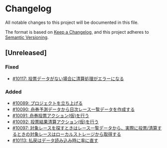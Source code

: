 # Changelog

All notable changes to this project will be documented in this file.

The format is based on [Keep a Changelog](https://keepachangelog.com/en/1.0.0/),
and this project adheres to [Semantic Versioning](https://semver.org/spec/v2.0.0.html).

## [Unreleased]

### Fixed

- [#10117: 投票データがない場合に清算処理がエラーになる](https://redmine.u6k.me/issues/10117)

### Added

- [#10089: プロジェクトを立ち上げる](https://redmine.u6k.me/issues/10089)
- [#10090: 舟券予測データから日次レース一覧データを作成する](https://redmine.u6k.me/issues/10090)
- [#10091: 舟券投票アクション(仮)を行う](https://redmine.u6k.me/issues/10091)
- [#10092: 投票結果清算アクション(仮)を行う](https://redmine.u6k.me/issues/10092)
- [#10097: 対象レースを探すときはレース一覧データから、実際に投票/清算するときの対象レースはローカルストレージから取得する](https://redmine.u6k.me/issues/10097)
- [#10113: 払戻はデータ読み込み時に率に直す](https://redmine.u6k.me/issues/10113)
